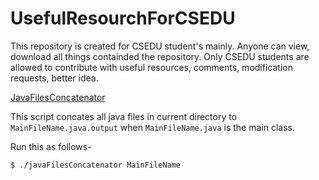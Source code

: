 # UsefulResourchForCSEDU

This repository is created for CSEDU student's mainly. Anyone can view, download all things containded the repository. Only
CSEDU students are allowed to contribute with useful resources, comments, modification requests, better idea.


[JavaFilesConcatenator](./javaFilesConcatenator)

This script concates all java files in current directory to ```MainFileName.java.output``` when ```MainFileName.java``` is the main class.


Run this as follows-

```
$ ./javaFilesConcatenator MainFileName
```
